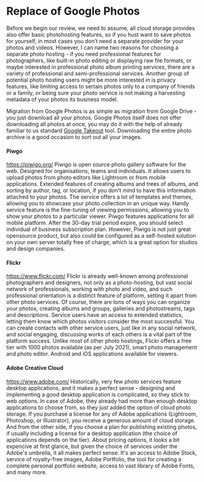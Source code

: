# Replace of Google Photos

Before we begin our review, we need to assume, all cloud storage provides also offer basic photohosting features, so if you hust want to save photos for yourself, in most cases you don’t need a separate provider for your photos and videos. However, I can name two reasons for choosing a separate photo hosting - if you need professional features for photographers, like built-in photo editing or displaying raw file formats, or maybe interested in professional photo album printing services, there are a variety of professional and semi-professional services. Another group of potential photo hosting users might be more interested in is privacy features, like limiting access to sertain photos only to a company of friends or a family, or being sure your photo service is not making a harvesting metadata of your photos its business model.

Migration from Google Photos is as simple as migration from Google Drive - you just download all your photos. Google Photos itself does not offer downloading all photos at once, you may do it with the help of already familiar to us standard [Google Takeout](https://takeout.google.com/) tool. Downloading the entire photo archive is a good occasion to sort out all your images.

#### Piwgo
https://piwigo.org/
Piwigo is open source photo gallery software for the web. Designed for organisations, teams and individuals.
It allows users to upload photos from photo editors like Lightroom or from mobile applications.
Extended features of creating albums and trees of albums, and sorting by author, tag, or location, if you don't mind to have this information attached to your photos.
The service offers a lot of templates and themes, allowing you to showcase your photo collection in an unique way. Handy service feature is the fine-tuning of viewing permissions, allowing you to show your photos to a particular viewer.
Piwgo features applications for all mobile platform. After the 30-day trial period expire, you should select individual of business subscription plan.
However, Piwigo is not just great opensource product, but also could be configured as a self-hosted solution on your own server totally free of charge, which is a great option for studios and design companies.

#### Flickr
https://www.flickr.com/
Flickr is already well-known among professional photographers and designers, not only as a photo-hosting, but vast social network of professionals, working with photo and video, and such professional orientation is a distinct feature of platform, setting it apart from other photo services. Of course, there are tons of ways you can organize your photos, creating albums and groups, galleries and photostreams, tags and descriptions. Service users have an access to extended statistics, letting them know which photos visitors consider the most successful. You can create contacts with other service users, just like in any social network, and social engaging, discussing works of each others is a vital part of the platform success.
Unlike most of other photo hostings, Flickr offers a free tier with 1000 photos available (as per July 2021), smart photo management and photo editor. Android and iOS applications available for viewers.

#### Adobe Creative Cloud
https://www.adobe.com/
Historically, very few photo services feature desktop applications, and it makes a perfect sense - designing and implementing a good desktop application is complicated, so they stick to web options. In case of Adobe, they already had more than enough desktop applications to choose from, so they just added the option of cloud photo storage. If you purchase a license for any of Adobe applications (Lightroom, Photoshop, or Illustrator), you receive a generous amount of cloud storage. And from the other side, if you choose a plan for publishing existing photos, if usually including a license for a desktop application (the choice of applications depends on the tier).
About pricing options, it looks a bit expencive at first glance, but given the choice of services under the Adobe's umbrella, it all makes perfect sense. It's an access to Adobe Stock, service of royalty-free images, Adobe Portfolio, the tool for creating a complete personal portfolio website, access to vast library of Adobe Fonts, and many more.